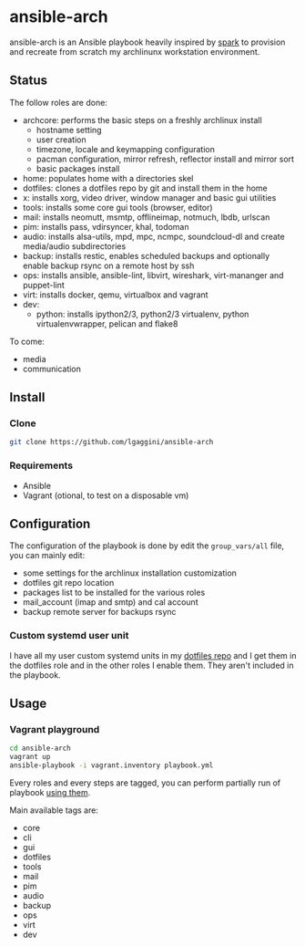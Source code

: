 # ansible-arch

ansible-arch is an Ansible playbook heavily inspired by [spark](https://github.com/pigmonkey/spark) to provision and recreate from scratch my archlinunx workstation environment.

## Status
The follow roles are done:

* archcore: performs the basic steps on a freshly archlinux install
    * hostname setting
    * user creation
    * timezone, locale and keymapping configuration
    * pacman configuration, mirror refresh, reflector install and mirror sort
    * basic packages install
* home: populates home with a directories skel
* dotfiles: clones a dotfiles repo by git and install them in the home
* x: installs xorg, video driver, window manager and basic gui utilities
* tools: installs some core gui tools (browser, editor)
* mail: installs neomutt, msmtp, offlineimap, notmuch, lbdb, urlscan
* pim: installs pass, vdirsyncer, khal, todoman
* audio: installs alsa-utils, mpd, mpc, ncmpc, soundcloud-dl and create media/audio subdirectories
* backup: installs restic, enables scheduled backups and optionally enable backup rsync on a remote host by ssh
* ops: installs ansible, ansible-lint, libvirt, wireshark, virt-mananger and puppet-lint
* virt: installs docker, qemu, virtualbox and vagrant
* dev:
    * python: installs ipython2/3, python2/3 virtualenv, python virtualenvwrapper, pelican and flake8

To come:
* media
* communication

## Install
### Clone
```bash
git clone https://github.com/lgaggini/ansible-arch
```

### Requirements

* Ansible
* Vagrant (otional, to test on a disposable vm)

## Configuration
The configuration of the playbook is done by edit the `group_vars/all` file, you can mainly edit:

* some settings for the archlinux installation customization
* dotfiles git repo location
* packages list to be installed for the various roles
* mail_account (imap and smtp) and cal account
* backup remote server for backups rsync

### Custom systemd user unit
I have all my user custom systemd units in my [dotfiles repo](https://github.com/lgaggini/dotfiles/tree/master/.config/systemd/user) and I get them in the dotfiles role and in
the other roles I enable them. They aren't included in the playbook.

## Usage
### Vagrant playground
```bash
cd ansible-arch
vagrant up
ansible-playbook -i vagrant.inventory playbook.yml
```

Every roles and every steps are tagged, you can perform partially run of playbook [using them](https://docs.ansible.com/ansible/latest/user_guide/playbooks_tags.html).

Main available tags are:

* core
* cli
* gui
* dotfiles
* tools
* mail
* pim
* audio
* backup
* ops
* virt
* dev
